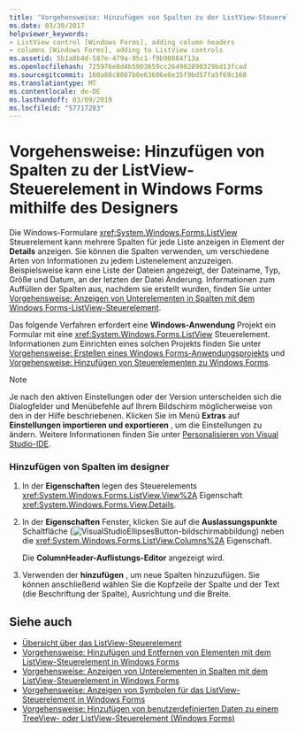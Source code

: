 ```yaml
---
title: 'Vorgehensweise: Hinzufügen von Spalten zu der ListView-Steuerelement in Windows Forms mithilfe des Designers'
ms.date: 03/30/2017
helpviewer_keywords:
- ListView control [Windows Forms], adding column headers
- columns [Windows Forms], adding to ListView controls
ms.assetid: 5b1a8b4d-587e-479a-95c1-f9b90884f13a
ms.openlocfilehash: 725976e0d4b5903659cc264902890329bd13fcad
ms.sourcegitcommit: 160a88c8087b0e63606e6e35f9bd57fa5f69c168
ms.translationtype: MT
ms.contentlocale: de-DE
ms.lasthandoff: 03/09/2019
ms.locfileid: "57717283"
---
```

# <a name="how-to-add-columns-to-the-windows-forms-listview-control-using-the-designer"></a>Vorgehensweise: Hinzufügen von Spalten zu der ListView-Steuerelement in Windows Forms mithilfe des Designers
Die Windows-Formulare <xref:System.Windows.Forms.ListView> Steuerelement kann mehrere Spalten für jede Liste anzeigen in Element der **Details** anzeigen. Sie können die Spalten verwenden, um verschiedene Arten von Informationen zu jedem Listenelement anzuzeigen. Beispielsweise kann eine Liste der Dateien angezeigt, der Dateiname, Typ, Größe und Datum, an der letzten der Datei Änderung. Informationen zum Auffüllen der Spalten aus, nachdem sie erstellt wurden, finden Sie unter [Vorgehensweise: Anzeigen von Unterelementen in Spalten mit dem Windows Forms-ListView-Steuerelement](how-to-display-subitems-in-columns-with-the-windows-forms-listview-control.md).  
  
 Das folgende Verfahren erfordert eine **Windows-Anwendung** Projekt ein Formular mit eine <xref:System.Windows.Forms.ListView> Steuerelement. Informationen zum Einrichten eines solchen Projekts finden Sie unter [Vorgehensweise: Erstellen eines Windows Forms-Anwendungsprojekts](/visualstudio/ide/step-1-create-a-windows-forms-application-project) und [Vorgehensweise: Hinzufügen von Steuerelementen zu Windows Forms](how-to-add-controls-to-windows-forms.md).  
  
> [!NOTE]
>  Je nach den aktiven Einstellungen oder der Version unterscheiden sich die Dialogfelder und Menübefehle auf Ihrem Bildschirm möglicherweise von den in der Hilfe beschriebenen. Klicken Sie im Menü **Extras** auf **Einstellungen importieren und exportieren** , um die Einstellungen zu ändern. Weitere Informationen finden Sie unter [Personalisieren von Visual Studio-IDE](/visualstudio/ide/personalizing-the-visual-studio-ide).  
  
### <a name="to-add-columns-in-the-designer"></a>Hinzufügen von Spalten im designer  
  
1.  In der **Eigenschaften** legen des Steuerelements <xref:System.Windows.Forms.ListView.View%2A> Eigenschaft <xref:System.Windows.Forms.View.Details>.  
  
2.  In der **Eigenschaften** Fenster, klicken Sie auf die **Auslassungspunkte** Schaltfläche (![VisualStudioEllipsesButton-bildschirmabbildung](../media/vbellipsesbutton.png "VbEllipsesButton")) neben die <xref:System.Windows.Forms.ListView.Columns%2A> Eigenschaft.  
  
     Die **ColumnHeader-Auflistungs-Editor** angezeigt wird.  
  
3.  Verwenden der **hinzufügen** , um neue Spalten hinzuzufügen. Sie können anschließend wählen Sie die Kopfzeile der Spalte und der Text (die Beschriftung der Spalte), Ausrichtung und die Breite.  
  
## <a name="see-also"></a>Siehe auch
- [Übersicht über das ListView-Steuerelement](listview-control-overview-windows-forms.md)
- [Vorgehensweise: Hinzufügen und Entfernen von Elementen mit dem ListView-Steuerelement in Windows Forms](how-to-add-and-remove-items-with-the-windows-forms-listview-control.md)
- [Vorgehensweise: Anzeigen von Unterelementen in Spalten mit dem ListView-Steuerelement in Windows Forms](how-to-display-subitems-in-columns-with-the-windows-forms-listview-control.md)
- [Vorgehensweise: Anzeigen von Symbolen für das ListView-Steuerelement in Windows Forms](how-to-display-icons-for-the-windows-forms-listview-control.md)
- [Vorgehensweise: Hinzufügen von benutzerdefinierten Daten zu einem TreeView- oder ListView-Steuerelement (Windows Forms)](add-custom-information-to-a-treeview-or-listview-control-wf.md)
